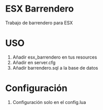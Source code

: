 # ESX Barrendero

Trabajo de barrendero para ESX

# USO

1. Añadir esx_barrendero en tus resources
2. Añadir en server.cfg
3. Añadir barrendero.sql a la base de datos

# Configuración

1. Configuración solo en el config.lua
